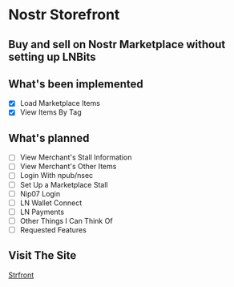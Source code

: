 # Nostr Storefront

## Buy and sell on Nostr Marketplace without setting up LNBits

## What's been implemented
- [x] Load Marketplace Items
- [x] View Items By Tag

## What's planned
- [ ] View Merchant's Stall Information
- [ ] View Merchant's Other Items
- [ ] Login With npub/nsec
- [ ] Set Up a Marketplace Stall
- [ ] Nip07 Login
- [ ] LN Wallet Connect
- [ ] LN Payments
- [ ] Other Things I Can Think Of
- [ ] Requested Features

## Visit The Site
[Strfront](https://strfront.com)

